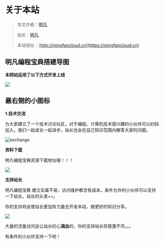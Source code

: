 # 关于本站


> 本文作者：[明凡]()
>
> 站长：[明凡]()
>
> 本站地址：[http://mingfancloud.cn](https://mingfancloud.cn)


## 明凡编程宝典搭建导图

**本网站运用了以下方式开发上线**

![](https://mingfanweb-img.obs.cn-north-4.myhuaweicloud.com/index/mingfanweb-index.png)

## 最右侧的小图标

**1.技术交流** 

为大家建立了一个技术讨论社区，对于编程、计算机技术感兴趣的小伙伴可以扫码加入，我们一起成长一起进步，站长也会在自己知识范围内解答大家的问题。

![exchange](https://mingfanweb-img.obs.cn-north-4.myhuaweicloud.com/about-website/exchange.png)

**资料下载**

明凡编程宝典资源下载地址哦！！！

![](https://mingfanweb-img.obs.cn-north-4.myhuaweicloud.com/about-website/download.png)

**支持站长**

明凡编程宝典 建立实属不易，访问维护都含有成本。条件允许的小伙伴可以支持一下站长，站长的头发++。

你的支持将会使站长更加有力量去开发本站，做更好的知识分享。

![](https://mingfanweb-img.obs.cn-north-4.myhuaweicloud.com/about-website/support.png)

大量的流量访问会让站长的心**滴血**的，你的支持站长将感激不尽。。。  

有条件的小伙伴支持一下吧！



